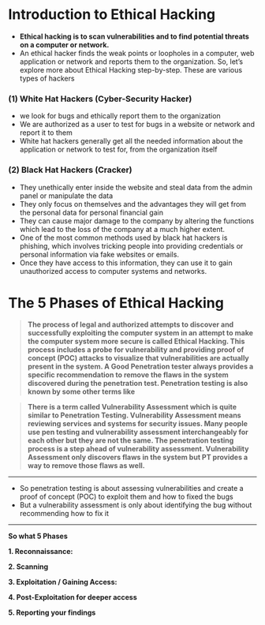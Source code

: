 
# Introduction to Ethical Hacking

- **Ethical hacking is to scan vulnerabilities and to find potential threats on a computer or network.**
- An ethical hacker finds the weak points or loopholes in a computer, web application or network and reports them to the organization. So, let’s explore more about Ethical Hacking step-by-step. These are various types of hackers
### **(1)** White Hat Hackers (Cyber-Security Hacker)
- we look for bugs and ethically report them to the organization
- We are authorized as a user to test for bugs in a website or network and report it to them
- White hat hackers generally get all the needed information about the application or network to test for, from the organization itself
### **(2)** Black Hat Hackers (Cracker)
- They unethically enter inside the website and steal data from the admin panel or manipulate the data
- They only focus on themselves and the advantages they will get from the personal data for personal financial gain
-  They can cause major damage to the company by altering the functions which lead to the loss of the company at a much higher extent.
- One of the most common methods used by black hat hackers is phishing, which involves tricking people into providing credentials or personal information via fake websites or emails. 
- Once they have access to this information, they can use it to gain unauthorized access to computer systems and networks.
#  The 5 Phases of Ethical Hacking
> **The process of legal and authorized attempts to discover and successfully exploiting the computer system in an attempt to make the computer system more secure is called Ethical Hacking. This process includes a probe for vulnerability and providing proof of concept (POC) attacks to visualize that vulnerabilities are actually present in the system. A Good Penetration tester always provides a specific recommendation to remove the flaws in the system discovered during the penetration test. Penetration testing is also known by some other terms like**

  >**There is a term called Vulnerability Assessment which is quite similar to Penetration Testing. Vulnerability Assessment means reviewing services and systems for security issues. Many people use pen testing and vulnerability assessment interchangeably for each other but they are not the same. The penetration testing process is a step ahead of vulnerability assessment. Vulnerability Assessment only discovers flaws in the system but PT provides a way to remove those flaws as well.**
  >
  ---
-  So penetration testing is about assessing vulnerabilities and create a proof of concept (POC) to exploit them and how to fixed the bugs
- But a vulnerability assessment is only about identifying the bug without recommending how to fix it

---
**So what 5 Phases**

**1. Reconnaissance:**

**2. Scanning**

**3. Exploitation / Gaining Access:**

**4. Post-Exploitation for deeper access**

**5. Reporting your findings**


